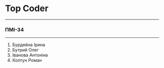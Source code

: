 # **Top Coder**

------------

### ПМІ-34

------------

1. Бурдейна Ірина
1. Бутрий Олег
1. Іванова Антоніна
1. Колтун Роман

